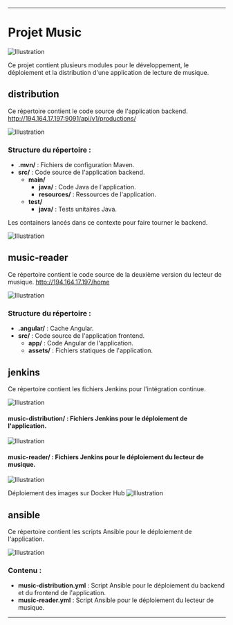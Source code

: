   
---

# Projet Music

![Illustration](https://i.imgur.com/BPMPhGB.png)

Ce projet contient plusieurs modules pour le développement, le déploiement et la distribution d'une application de lecture de musique.
 

## distribution
Ce répertoire contient le code source de l'application backend.
http://194.164.17.197:9091/api/v1/productions/

![Illustration](https://imgur.com/iIFY647.png)

### Structure du répertoire :
- **.mvn/** : Fichiers de configuration Maven.
- **src/** : Code source de l'application backend.
  - **main/**
    - **java/** : Code Java de l'application.
    - **resources/** : Ressources de l'application.
  - **test/**
    - **java/** : Tests unitaires Java.

Les containers lancés dans ce contexte pour faire tourner le backend.

![Illustration](https://imgur.com/C1EIhVF.png)

## music-reader
Ce répertoire contient le code source de la deuxième version du lecteur de musique.
http://194.164.17.197/home 
 
![Illustration](https://imgur.com/kPCg1mr.png)

### Structure du répertoire :
- **.angular/** : Cache Angular.
- **src/** : Code source de l'application frontend.
  - **app/** : Code Angular de l'application.
  - **assets/** : Fichiers statiques de l'application.

## jenkins
Ce répertoire contient les fichiers Jenkins pour l'intégration continue.

![Illustration](https://imgur.com/1bCMFhv.png)

#### **music-distribution/** : Fichiers Jenkins pour le déploiement de l'application.

![Illustration](https://imgur.com/SN2wKfj.png)
#### **music-reader/** : Fichiers Jenkins pour le déploiement du lecteur de musique.

![Illustration](https://imgur.com/u5lkUuG.png)

Déploiement des images sur Docker Hub
![Illustration](https://imgur.com/HR55V7x.png)

## ansible
Ce répertoire contient les scripts Ansible pour le déploiement de l'application.

![Illustration](https://imgur.com/ixSe9m2.png) 

### Contenu : 
- **music-distribution.yml** : Script Ansible pour le déploiement du backend et du frontend de l'application.
- **music-reader.yml** : Script Ansible pour le déploiement du lecteur de musique.

---
